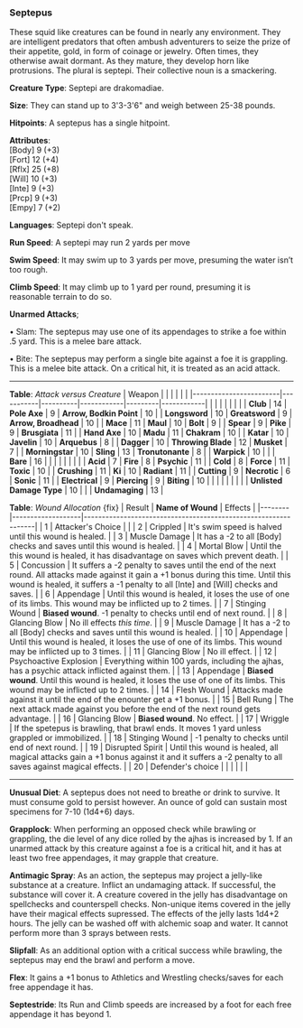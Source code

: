 ### Septepus
These squid like creatures can be found in nearly any environment. They are intelligent predators that often ambush adventurers to seize the prize of their appetite, gold, in form of coinage or jewelry. Often times, they otherwise await dormant. As they mature, they develop horn like protrusions. The plural is septepi. Their collective noun is a smackering.

**Creature Type**: Septepi are drakomadiae.

**Size**: They can stand up to 3'3-3'6" and weigh between 25-38 pounds.

**Hitpoints**: A septepus has a single hitpoint.

**Attributes**:  
[Body] 9  (+3)  
[Fort] 12 (+4)  
[Rflx] 25 (+8)  
[Will] 10 (+3)  
[Inte] 9  (+3)  
[Prcp] 9  (+3)  
[Empy] 7  (+2)  

**Languages**: Septepi don't speak.

**Run Speed**: A septepi may run 2 yards per move

**Swim Speed**: It may swim up to 3 yards per move, presuming the water isn’t too rough.

**Climb Speed**: It may climb up to 1 yard per round, presuming it is reasonable terrain to do so.

**Unarmed Attacks**;

 • Slam: The septepus may use one of its appendages to strike a foe within .5 yard. This is a melee bare attack.

 • Bite: The septepus may perform a single bite against a foe it is grappling. This is a melee bite attack. On a critical hit, it is treated as an acid attack.

-----

**Table**: *Attack versus Creature*
| Weapon                 |          |            |         |            |         |
|------------------------|-----------|----------|------------|---------|------------|
|                        |          |            |         |            |         |
| **Club**                   | 14     | **Pole Axe** |  9     | **Arrow, Bodkin Point**    | 10    |
| **Longsword**              | 10     | **Greatsword** |  9     | **Arrow, Broadhead**       | 10    |
| **Mace**                   | 11     | **Maul** |  10    | **Bolt** |  9    |
| **Spear**                  | 9      | **Pike** |  9     | **Brusgiata** | 11     |
| **Hand Axe**               | 10     | **Madu** |  11     | **Chakram** | 10    |
| **Katar**                  | 10     | **Javelin** | 10  | **Arquebus** |  8    |
| **Dagger**                 | 10     | **Throwing Blade** |  12  | **Musket** |  7    |
| **Morningstar**            | 10     | **Sling** | 13    | **Tronutonante** |  8    |
| **Warpick**                | 10     |          |          |   **Bare** |  16  |
|                        |           |          |            |         |            |
| **Acid**                   |  7     | **Fire**     |  8     | **Psychic** | 11     |
| **Cold**                   |  8     | **Force**    | 11     | **Toxic**  | 10     |
| **Crushing**               |  11    | **Ki**       | 10     | **Radiant** | 11     |
| **Cutting**                |  9     | **Necrotic** |  6     | **Sonic** | 11    |
| **Electrical**             |  9     | **Piercing** |  9     | **Biting** | 10    |
|                        |           |          |            |         |            |
| **Unlisted Damage Type** | 10 |    |     | **Undamaging** | 13 |



**Table**: *Wound Allocation* {fix}
| Result | **Name of Wound** | Effects                                                        |
|--------|-------------------|----------------------------------------------------------------|
|   1    | Attacker's Choice |                                                                |
|   2    | Crippled          | It's swim speed is halved until this wound is healed.      |
|   3    | Muscle Damage     | It has a -2 to all [Body] checks and saves until this wound is healed. |
|   4    | Mortal Blow       | Until the this wound is healed, it has disadvantage on saves which prevent death. |
|   5    | Concussion        | It suffers a -2 penalty to saves until the end of the next round. All attacks made against it gain a +1 bonus during this time. Until this wound is healed, it suffers a -1 penalty to all [Inte] and [Will] checks and saves. |
|   6    | Appendage         | Until this wound is healed, it loses the use of one of its limbs. This wound may be inflicted up to 2 times. |
|   7    | Stinging Wound    | **Biased wound**. -1 penalty to checks until end of next round. |
|   8    | Glancing Blow     | No ill effects _this time_.                                     |
|   9    | Muscle Damage     | It has a -2 to all [Body] checks and saves until this wound is healed. |
|   10   | Appendage         | Until this wound is healed, it loses the use of one of its limbs. This wound may be inflicted up to 3 times. |
|   11   | Glancing Blow     | No ill effect. |
|   12   | Psychoactive Explosion | Everything within 100 yards, including the ajhas, has a psychic attack inflicted against them. |
|   13   | Appendage         | **Biased wound**. Until this wound is healed, it loses the use of one of its limbs. This wound may be inflicted up to 2 times. |
|   14   | Flesh Wound       | Attacks made against it until the end of the enounter get a +1 bonus. |
|   15   | Bell Rung         | The next attack made against you before the end of the next round gets advantage.  |
|   16   | Glancing Blow     | **Biased wound**. No effect. |
|   17   | Wriggle           | If the spetepus is brawling, that brawl ends. It moves 1 yard unless grappled or immobilized. |
|   18   | Stinging Wound    | -1 penalty to checks until end of next round. |
|   19   | Disrupted Spirit  | Until this wound is healed, all magical attacks gain a +1 bonus against it and it suffers a -2 penalty to all saves against magical effects. |
|   20   | Defender's choice |                                   |
|        |                                                |                                   |

-----

**Unusual Diet**: A septepus does not need to breathe or drink to survive. It must consume gold to persist however. An ounce of gold can sustain most specimens for 7-10 (1d4+6) days.

**Grapplock**: When performing an opposed check while brawling or grappling, the die level of any dice rolled by the ajhas is increased by 1. If an unarmed attack by this creature against a foe is a critical hit, and it has at least two free appendages, it may grapple that creature.

**Antimagic Spray**: As an action, the septepus may project a jelly-like substance at a creature. Inflict an undamaging attack. If successful, the substance will cover it. A creature covered in the jelly has disadvantage on spellchecks and counterspell checks. Non-unique items covered in the jelly have their magical effects supressed. The effects of the jelly lasts 1d4+2 hours. The jelly can be washed off with alchemic soap and water. It cannot perform more than 3 sprays between rests.

**Slipfall**: As an additional option with a critical success while brawling, the septepus may end the brawl and perform a move.

**Flex**: It gains a +1 bonus to Athletics and Wrestling checks/saves for each free appendage it has.

**Septestride**: Its Run and Climb speeds are increased by a foot for each free appendage it has beyond 1.
